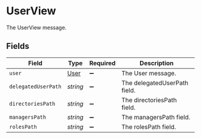 # UserView

The UserView message.


## Fields

| Field                               | Type                                | Required                            | Description                         |
| ----------------------------------- | ----------------------------------- | ----------------------------------- | ----------------------------------- |
| `user`                              | [User](../../models/shared/user.md) | :heavy_minus_sign:                  | The User message.                   |
| `delegatedUserPath`                 | *string*                            | :heavy_minus_sign:                  | The delegatedUserPath field.        |
| `directoriesPath`                   | *string*                            | :heavy_minus_sign:                  | The directoriesPath field.          |
| `managersPath`                      | *string*                            | :heavy_minus_sign:                  | The managersPath field.             |
| `rolesPath`                         | *string*                            | :heavy_minus_sign:                  | The rolesPath field.                |